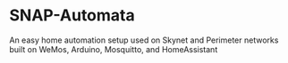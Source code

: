 # SNAP-Automata
An easy home automation setup used on Skynet and Perimeter networks built on WeMos, Arduino, Mosquitto, and HomeAssistant
